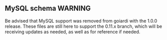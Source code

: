 MySQL schema WARNING
--------------------

Be advised that MySQL support was removed from goiardi with the 1.0.0 release. These files are still here to support the 0.11.x branch, which will be receiving updates as needed, as well as for reference if needed.
